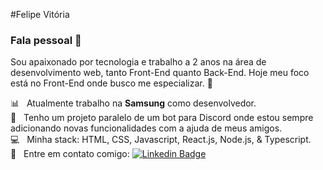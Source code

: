 #Felipe Vitória

### Fala pessoal 👋
Sou apaixonado por tecnologia e trabalho a 2 anos na área de desenvolvimento web, tanto Front-End quanto Back-End.
Hoje meu foco está no Front-End onde busco me especializar. :muscle:

:bar_chart: &nbsp; Atualmente trabalho na **Samsung** como desenvolvedor.
<br/> 🤖 &nbsp; Tenho um projeto paralelo de um bot para Discord onde estou sempre adicionando novas funcionalidades com a ajuda de meus amigos.
<br/> :computer: &nbsp; Minha stack: HTML, CSS, Javascript, React.js, Node.js, & Typescript.
<br/> :email: &nbsp; Entre em contato comigo: [![Linkedin Badge](https://img.shields.io/badge/-FelipeVitória-blue?style=flat-square&logo=Linkedin&logoColor=white&link=https://www.linkedin.com/in/felipervitoria/)](https://www.linkedin.com/in/felipervitoria/) 
